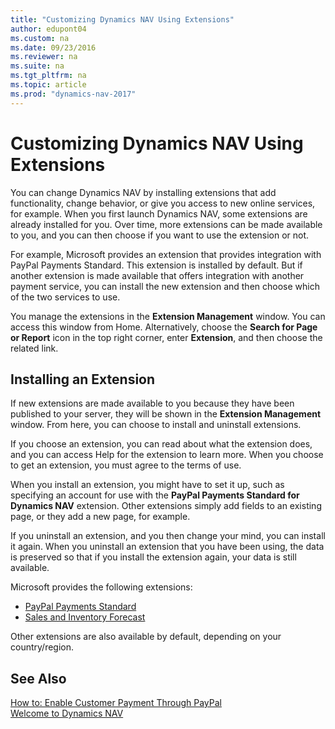 ```yaml
---
title: "Customizing Dynamics NAV Using Extensions"
author: edupont04
ms.custom: na
ms.date: 09/23/2016
ms.reviewer: na
ms.suite: na
ms.tgt_pltfrm: na
ms.topic: article
ms.prod: "dynamics-nav-2017"
---
```


# Customizing Dynamics NAV Using Extensions
You can change Dynamics NAV by installing extensions that add functionality, change behavior, or give you access to new online services, for example.
When you first launch Dynamics NAV, some extensions are already installed for you. Over time, more extensions can be made available to you, and you can then choose if you want to use the extension or not.

For example, Microsoft provides an extension that provides integration with PayPal Payments Standard. This extension is installed by default.
But if another extension is made available that offers integration with another payment service, you can install the new extension and then choose which of the two services to use.  

You manage the extensions in the **Extension Management** window. You can access this window from Home. Alternatively, choose the **Search for Page or Report** icon in the top right corner, enter **Extension**, and then choose the related link.   

## Installing an Extension
If new extensions are made available to you because they have been published to your server, they will be shown in the **Extension Management** window. From here, you can choose to install and uninstall extensions.  

If you choose an extension, you can read about what the extension does, and you can access Help for the extension to learn more. When you choose to get an extension, you must agree to the terms of use.  

When you install an extension, you might have to set it up, such as specifying an account for use with the **PayPal Payments Standard for Dynamics NAV** extension.
Other extensions simply add fields to an existing page, or they add a new page, for example.   

If you uninstall an extension, and you then change your mind, you can install it again. When you uninstall an extension that you have been using, the data is preserved so that if you install the extension again, your data is still available.  

Microsoft provides the following extensions:  
- [PayPal Payments Standard](ui-extensions-paypal-payments-standard.md)  
- [Sales and Inventory Forecast](ui-extensions-sales-forecast.md)  

Other extensions are also available by default, depending on your country/region.

## See Also  
[How to: Enable Customer Payment Through PayPal](sales-how-enable-customer-payments-paypal.md)  
[Welcome to Dynamics NAV](across-get-started.md)  
